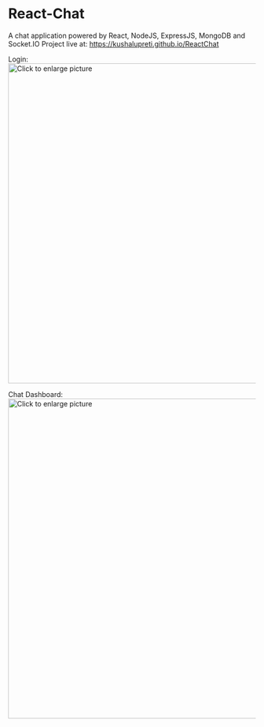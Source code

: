 # React-Chat

A chat application powered by React, NodeJS, ExpressJS, MongoDB and Socket.IO
Project live at: https://kushalupreti.github.io/ReactChat

Login:
<a href="https://drive.google.com/uc?export=view&id=1M4A08qVeproAHjXSAj19HA94qdeGLy2N"><img src="https://drive.google.com/uc?export=view&id=1M4A08qVeproAHjXSAj19HA94qdeGLy2N" style="width: 650px; max-width: 100%; height: auto" title="Click to enlarge picture" /></a>

Chat Dashboard:
<a href="https://drive.google.com/uc?export=view&id=14fxksKv-iJX1Q8nae65Gy8OaaWdUAWKe"><img src="https://drive.google.com/uc?export=view&id=14fxksKv-iJX1Q8nae65Gy8OaaWdUAWKe" style="width: 650px; max-width: 100%; height: auto" title="Click to enlarge picture" /></a>
